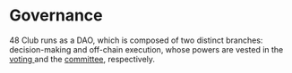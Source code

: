 # Governance

48 Club runs as a DAO, which is composed of two distinct branches:  decision-making and off-chain execution, whose powers are vested in the [voting ](voting.md)and the [committee](committee.md), respectively.
